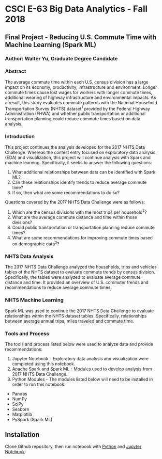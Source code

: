 # CSCI E-63 Big Data Analytics - Fall 2018

## Final Project - Reducing U.S. Commute Time with Machine Learning (Spark ML)

### Author: Walter Yu, Graduate Degree Candidate

### Abstract

The average commute time within each U.S. census division has a large impact on its economy, productivity, infrastructure and environment. Longer commute times cause lost wages for workers with longer commute times, additional wearing of highway infrastructure and environmental impacts. As a result, this study evaluates commute patterns with the National Household Transportation Survey (NHTS) dataset$^{1}$ provided by the Federal Highway Administration (FHWA) and whether public transportation or additional transportation planning could reduce commute times based on data analysis.

### Introduction

This project continues the analysis developed for the 2017 NHTS Data Challenge. Whereas the contest entry focused on exploratory data analysis (EDA) and visualization, this project will continue analysis with Spark and machine learning. Specifically, it seeks to answer the following questions:

1. What additional relationships between data can be identified with Spark ML?
2. Can these relationships identify trends to reduce average commute time?
3. If so, then what are some recommendations to do so?

Questions covered by the 2017 NHTS Data Challenge were as follows:

1. Which are the census divisions with the most trips per household$^{2}$?
2. What are the average commute distance and time within those divisions?
3. Could public transportation or transportation planning reduce commute times?
4. What are some recommendations for improving commute times based on demographic data$^{3}$?

### NHTS Data Analysis

The 2017 NHTS Data Challenge analyzed the households, trips and vehicles tables of the NHTS dataset to evaluate commute trends by census division. Specifically, the tables were analyzed to evaluate average commute distance and time. It provided an overview of U.S. commuter trends and recommendations to reduce average commute times.

### NHTS Machine Learning

Spark ML was used to continue the 2017 NHTS Data Challenge to evaluate relationships within the NHTS dataset tables. Specifically, relationships between average annual trips, miles traveled and commute time.

### Tools and Process

The tools and process listed below were used to analyze data and provide recommendations:

1. Jupyter Notebook - Exploratory data analysis and visualization were completed using this notebook.
2. Apache Spark and Spark ML - Modules used to develop analysis from 2017 NHTS Data Challenge.
3. Python Modules - The modules listed below will need to be installed in order to run this notebook.

  * Pandas
  * NumPy
  * SciPy
  * Seaborn
  * Matplotlib
  * PySpark (Spark ML)

## Installation
Clone Github repository, then run notebook with [Python](https://www.python.org/) and [Jupyter Notebook](https://jupyter.org/).
